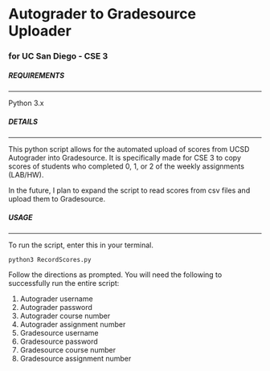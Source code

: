 # Autograder to Gradesource Uploader
### for UC San Diego - CSE 3  

##### REQUIREMENTS
--- 
Python 3.x

##### DETAILS
---
This python script allows for the automated upload of scores from UCSD Autograder into Gradesource.  It is specifically made for CSE 3 to copy scores of students who completed 0, 1, or 2 of the weekly assignments (LAB/HW).

In the future, I plan to expand the script to read scores from csv files and upload them to Gradesource.

##### USAGE
---
To run the script, enter this in your terminal.
```
python3 RecordScores.py
```
Follow the directions as prompted.
You will need the following to successfully run the entire script:
1. Autograder username
2. Autograder password
3. Autograder course number
4. Autograder assignment number
5. Gradesource username
6. Gradesource password
7. Gradesource course number
8. Gradesource assignment number